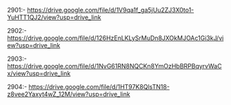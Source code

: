 2901:-	https://drive.google.com/file/d/1V9qa1f_ga5jUu2ZJ3X0to1-YuHTT1QJ2/view?usp=drive_link

2902:-	https://drive.google.com/file/d/126HzEnLKLySrMuDn8JXOkMJOAc1Gi3kJ/view?usp=drive_link

2903:-	https://drive.google.com/file/d/1NvG61RN8NQCKn8YmOzHbBRPBqyrvWaCx/view?usp=drive_link

2904:-	https://drive.google.com/file/d/1HT97K8QlsTN18-z8vee2Yaxyt4wZ_12M/view?usp=drive_link
